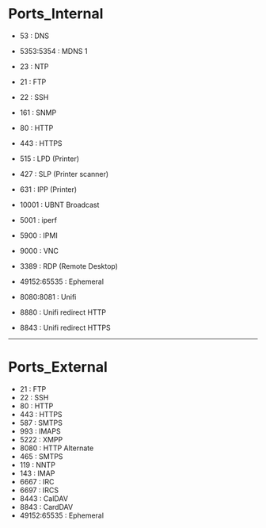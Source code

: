 # Ports_Internal
- 53 : DNS 
- 5353:5354 : MDNS 1
- 23 : NTP 
- 21 : FTP
- 22 : SSH
- 161 : SNMP
- 80 : HTTP
- 443 : HTTPS
- 515 : LPD (Printer)
- 427 : SLP (Printer scanner)
- 631 : IPP (Printer)
- 10001 : UBNT Broadcast
- 5001 : iperf
- 5900 : IPMI
- 9000 : VNC
- 3389 : RDP (Remote Desktop)
- 49152:65535 : Ephemeral
- 8080:8081 : Unifi
 
- 8880 : Unifi redirect HTTP
- 8843 : Unifi redirect HTTPS


---
# Ports_External

- 21 : FTP
- 22 : SSH
- 80 : HTTP
- 443 : HTTPS
- 587 : SMTPS
- 993 : IMAPS
- 5222 : XMPP
- 8080 : HTTP Alternate
- 465 : SMTPS
- 119 : NNTP
- 143 : IMAP
- 6667 : IRC
- 6697 : IRCS
- 8443 : CalDAV
- 8843 : CardDAV
- 49152:65535 : Ephemeral
